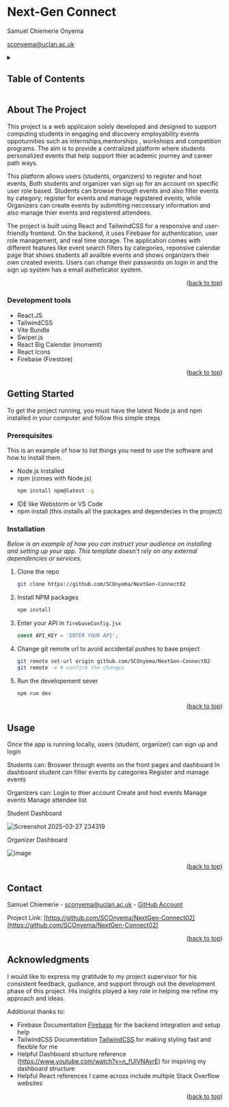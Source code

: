 # Next-Gen Connect 

Samuel Chiemerie Onyema

<a href="">sconyema@uclan.ac.uk</a>

<!-- TABLE OF CONTENTS -->
<details>
  <summary><h2>Table of Contents</h2></summary>
  <ol>
    <li>
      <a href="#about-the-project">About The Project</a>
      <ul>
        <li><a href="#tools">Development tools</a></li>
      </ul>
    </li>
    <li>
      <a href="#getting-started">Getting Started</a>
      <ul>
        <li><a href="#prerequisites">Prerequisites</a></li>
        <li><a href="#installation">Installation</a></li>
      </ul>
    </li>
    <li><a href="#usage">Usage</a></li>
    <li><a href="#contact">Contact</a></li>
    <li><a href="#acknowledgments">Acknowledgments</a></li>
  </ol>
</details>



<!-- ABOUT THE PROJECT -->
## About The Project

This project is a web applicaion solely developed and designed to support computing students in engaging and discovery employability events oppoturnities such as internships,mentorships , workshops and competition programs. The aim is to provide a centralized platform where students personalized events that help support thier academic journey and career path ways.

This platform allows users (students, organizers) to register and host events, Both students and organizer van sign up for an account on specific user role based. Students can browse through events and also filter events by category, register for events and manage registered events, while Organizers can create events by submitting neccessary information and also manage thier events and registered attendees.

The project is built using React and TailwindCSS for a responsive and user-friendly frontend. On the backend, it uses Firebase for authentication, user role management, and real time storage. The application comes with different features like event search filters by categories, reponsive calendar page that shows students all availble events and shows organizers their own created events. Users can change their passwords on login in and the sign up system has a email autheticator system.


<p align="right">(<a href="#readme-top">back to top</a>)</p>

### Development tools

* React.JS
* TailwindCSS
* Vite Bundle
* Swiper.js
* React Big Calendar (momemt)
* React Icons
* Firebase (Firestore)


<p align="right">(<a href="#readme-top">back to top</a>)</p>

<!-- GETTING STARTED -->
## Getting Started

To get the project running, you must have the latest Node.js and npm installed in your computer and follow this simple steps 


### Prerequisites

This is an example of how to list things you need to use the software and how to install them.

* Node.js installed
* npm (comes with Node.js)
  ```sh
  npm install npm@latest -g
  ```
* IDE like Webstorm or VS Code 
* npm install (this installs all the packages and dependecies in the project)

### Installation

_Below is an example of how you can instruct your audience on installing and setting up your app. This template doesn't rely on any external dependencies or services._


1. Clone the repo
   ```sh
   git clone https://github.com/SCOnyema/NextGen-Connect02
   ```
2. Install NPM packages
   ```sh
   npm install
   ```
3. Enter your API in `firebaseConfig.jsx`
   ```js
   const API_KEY = 'ENTER YOUR API';
   ```
4. Change git remote url to avoid accidental pushes to base project
   ```sh
   git remote set-url origin github.com/SCOnyema/NextGen-Connect02
   git remote -v # confirm the changes
   ```
5. Run the developement sever
   ```sh
   npm run dev
   ```


<p align="right">(<a href="#readme-top">back to top</a>)</p>


<!-- USAGE EXAMPLES -->
## Usage

Once the app is running locally, users (student, organizer) can sign up and login

Students can:
Broswer through events on the front pages and dashboard
In dashboard student can filter events by categories 
Register and manage events 

Organizers can:
Login to thier account 
Create and host events
Manage events
Manage attendee list


Student Dashboard 

![Screenshot 2025-03-27 234319](https://github.com/user-attachments/assets/2398b38d-4fed-4d69-8601-54722d03debb)


Organizer Dashboard 

![image](https://github.com/user-attachments/assets/f954bb68-e88d-41a7-b27c-cadcaf8c4fd1)



<p align="right">(<a href="#readme-top">back to top</a>)</p>


<!-- CONTACT -->
## Contact

Samuel Chiemerie - sconyema@uclan.ac.uk - [GitHub Account](https://github.com/SCOnyema)

Project Link: [https://github.com/SCOnyema/NextGen-Connect02](https://github.com/SCOnyema/NextGen-Connect02)

<p align="right">(<a href="#readme-top">back to top</a>)</p>



<!-- ACKNOWLEDGMENTS -->
## Acknowledgments

I would like to express my gratitude to my project supervisor for his consistent feedback, gudiance, and support through out the development phase of this project. His insights played a key role in helping me refine my approach and ideas.

Additional thanks to:

* Firebase Documentation [Firebase](https://firebase.google.com/docs) for the backend integration and setup help 
* TailwindCSS Documentation [TailwindCSS](https://tailwindcss.com/docs/installation/using-vite) for making styling fast and flexible for me
* Helpful Dashboard structure reference (https://www.youtube.com/watch?v=n_fUlVNAyrE) for inspiring my dashboard structure
* Helpful React references I came across include multiple Stack Overflow websites 


<p align="right">(<a href="#readme-top">back to top</a>)</p>

